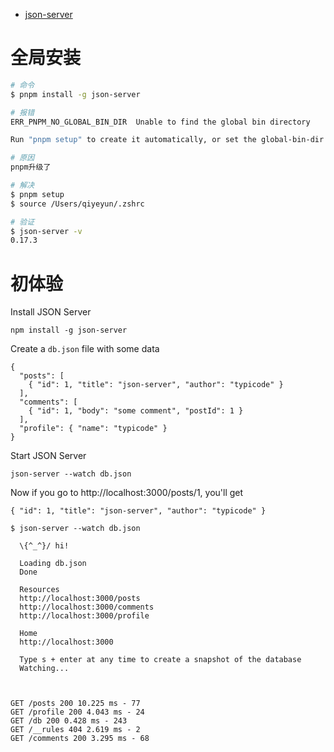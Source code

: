 * [json-server](https://github.com/typicode/json-server)





# 全局安装

```bash
# 命令
$ pnpm install -g json-server

# 报错
ERR_PNPM_NO_GLOBAL_BIN_DIR  Unable to find the global bin directory

Run "pnpm setup" to create it automatically, or set the global-bin-dir setting, or the PNPM_HOME env variable. The global bin directory should be in the PATH.

# 原因
pnpm升级了

# 解决
$ pnpm setup
$ source /Users/qiyeyun/.zshrc
```

```bash
# 验证
$ json-server -v                                                                                                                                                                                 
0.17.3
```



# 初体验

Install JSON Server

```
npm install -g json-server
```



Create a `db.json` file with some data

```
{
  "posts": [
    { "id": 1, "title": "json-server", "author": "typicode" }
  ],
  "comments": [
    { "id": 1, "body": "some comment", "postId": 1 }
  ],
  "profile": { "name": "typicode" }
}
```



Start JSON Server

```
json-server --watch db.json
```

Now if you go to http://localhost:3000/posts/1, you'll get

```
{ "id": 1, "title": "json-server", "author": "typicode" }
```







```shell
$ json-server --watch db.json

  \{^_^}/ hi!

  Loading db.json
  Done

  Resources
  http://localhost:3000/posts
  http://localhost:3000/comments
  http://localhost:3000/profile

  Home
  http://localhost:3000

  Type s + enter at any time to create a snapshot of the database
  Watching...



GET /posts 200 10.225 ms - 77
GET /profile 200 4.043 ms - 24
GET /db 200 0.428 ms - 243
GET /__rules 404 2.619 ms - 2
GET /comments 200 3.295 ms - 68
```









